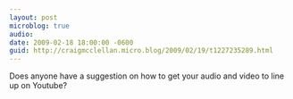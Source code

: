 ```yaml
---
layout: post
microblog: true
audio: 
date: 2009-02-18 18:00:00 -0600
guid: http://craigmcclellan.micro.blog/2009/02/19/t1227235289.html
---
```

Does anyone have a suggestion on how to get your audio and video to line up on Youtube?
